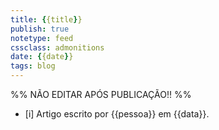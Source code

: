 ```yaml
---
title: {{title}}
publish: true
notetype: feed
cssclass: admonitions
date: {{date}}
tags: blog
---
```


%% NÃO EDITAR APÓS PUBLICAÇÃO!! %%

- [i] Artigo escrito por {{pessoa}} em {{data}}.


